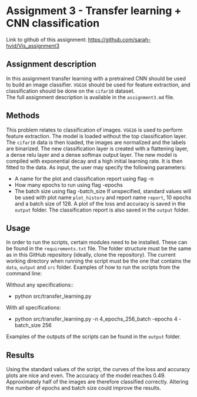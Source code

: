 # Assignment 3 - Transfer learning + CNN classification
 
 Link to github of this assignment: https://github.com/sarah-hvid/Vis_assignment3

## Assignment description
In this assignment transfer learning with a pretrained CNN should be used to build an image classifier. ```VGG16``` should be used for feature extraction, and classification should be done on the ```cifar10``` dataset.  
The full assignment description is available in the ```assignment3.md``` file. 

## Methods
This problem relates to classification of images. ```VGG16``` is used to perform feature extraction. The model is loaded without the top classification layer. The ```cifar10``` data is then loaded, the images are normalized and the labels are binarized. The new classification layer is created with a flattening layer, a dense relu layer and a dense softmax output layer. The new model is compiled with exponential decay and a high initial learning rate. It is then fitted to the data. 
As input, the user may specify the following parameters:
  - A name for the plot and classification report using flag -n 
  - How many epochs to run using flag -epochs
  - The batch size using flag -batch_size
If unspecified, standard values will be used with plot name ```plot_history``` and report name ```report```, 10 epochs and a batch size of 128. A plot of the loss and accuracy is saved in the ```output``` folder. The classification report is also saved in the ```output``` folder.


## Usage
In order to run the scripts, certain modules need to be installed. These can be found in the ```requirements.txt``` file. The folder structure must be the same as in this GitHub repository (ideally, clone the repository). The current working directory when running the script must be the one that contains the ```data```, ```output``` and ```src``` folder. Examples of how to run the scripts from the command line: 

Without any specifications::
- python src/transfer_learning.py
    
With all specifications:
- python src/transfer_learning.py -n 4_epochs_256_batch -epochs 4 -batch_size 256
  
Examples of the outputs of the scripts can be found in the ```output``` folder. 

## Results
Using the standard values of the script, the curves of the loss and accuracy plots are nice and even. The accuracy of the model reaches 0.49. Approximately half of the images are therefore classified correctly. Altering the number of epochs and batch size could improve the results. 
